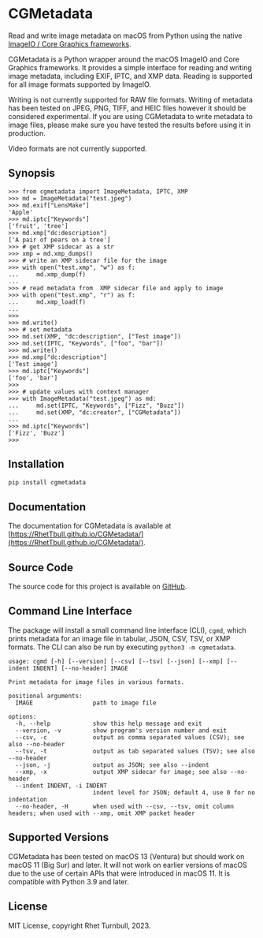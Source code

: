# CGMetadata

Read and write image metadata on macOS from Python using the native [ImageIO / Core Graphics frameworks](https://developer.apple.com/documentation/imageio).

CGMetadata is a Python wrapper around the macOS ImageIO and Core Graphics frameworks. It provides a simple interface for reading and writing image metadata, including EXIF, IPTC, and XMP data. Reading is supported for all image formats supported by ImageIO.

Writing is not currently supported for RAW file formats.  Writing of metadata has been tested on JPEG, PNG, TIFF, and HEIC files however it should be considered experimental. If you are using CGMetadata to write metadata to image files, please make sure you have tested the results before using it in production.

Video formats are not currently supported.

## Synopsis

<!--
Setup for doctest:

```pycon
>>> import shutil
>>> import os
>>> try:
...     os.remove("test.jpeg")
... except Exception:
...     pass
...
>>> try:
...     os.remove("test.xmp")
... except Exception:
...     pass
...
>>>  
>>> cwd = os.getcwd()
>>> _ = shutil.copy("tests/data/test.jpeg", os.path.join(cwd, "test.jpeg"))
>>> 
```
-->

```pycon
>>> from cgmetadata import ImageMetadata, IPTC, XMP
>>> md = ImageMetadata("test.jpeg")
>>> md.exif["LensMake"]
'Apple'
>>> md.iptc["Keywords"]
['fruit', 'tree']
>>> md.xmp["dc:description"]
['A pair of pears on a tree']
>>> # get XMP sidecar as a str
>>> xmp = md.xmp_dumps()
>>> # write an XMP sidecar file for the image
>>> with open("test.xmp", "w") as f:
...     md.xmp_dump(f)
...
>>> # read metadata from  XMP sidecar file and apply to image
>>> with open("test.xmp", "r") as f:
...     md.xmp_load(f)
...
>>> 
>>> md.write()
>>> # set metadata
>>> md.set(XMP, "dc:description", ["Test image"])
>>> md.set(IPTC, "Keywords", ["foo", "bar"])
>>> md.write()
>>> md.xmp["dc:description"]
['Test image']
>>> md.iptc["Keywords"]
['foo', 'bar']
>>> 
>>> # update values with context manager
>>> with ImageMetadata("test.jpeg") as md:
...     md.set(IPTC, "Keywords", ["Fizz", "Buzz"])
...     md.set(XMP, "dc:creator", ["CGMetadata"])
...
>>> md.iptc["Keywords"]
['Fizz', 'Buzz']
>>> 
```

## Installation

```bash
pip install cgmetadata
```

## Documentation

The documentation for CGMetadata is available at [https://RhetTbull.github.io/CGMetadata/](https://RhetTbull.github.io/CGMetadata/).

## Source Code

The source code for this project is available on [GitHub](https://github.com/RhetTbull/CGMetadata).

## Command Line Interface

The package will install a small command line interface (CLI), `cgmd`, which prints
metadata for an image file in tabular, JSON, CSV, TSV, or XMP formats. The CLI can also
be run by executing `python3 -m cgmetadata`.

```
usage: cgmd [-h] [--version] [--csv] [--tsv] [--json] [--xmp] [--indent INDENT] [--no-header] IMAGE

Print metadata for image files in various formats.

positional arguments:
  IMAGE                 path to image file

options:
  -h, --help            show this help message and exit
  --version, -v         show program's version number and exit
  --csv, -c             output as comma separated values (CSV); see also --no-header
  --tsv, -t             output as tab separated values (TSV); see also --no-header
  --json, -j            output as JSON; see also --indent
  --xmp, -x             output XMP sidecar for image; see also --no-header
  --indent INDENT, -i INDENT
                        indent level for JSON; default 4, use 0 for no indentation
  --no-header, -H       when used with --csv, --tsv, omit column headers; when used with --xmp, omit XMP packet header
```

## Supported Versions

CGMetadata has been tested on macOS 13 (Ventura) but should work on macOS 11 (Big Sur) and later. It will not work on earlier versions of macOS due to the use of certain APIs that were introduced in macOS 11. It is compatible with Python 3.9 and later.

## License

MIT License, copyright Rhet Turnbull, 2023.

<!--
Cleanup for doctest:

```pycon
>>> import os
>>> os.remove("test.jpeg")
>>> os.remove("test.xmp")
>>> 
```
-->